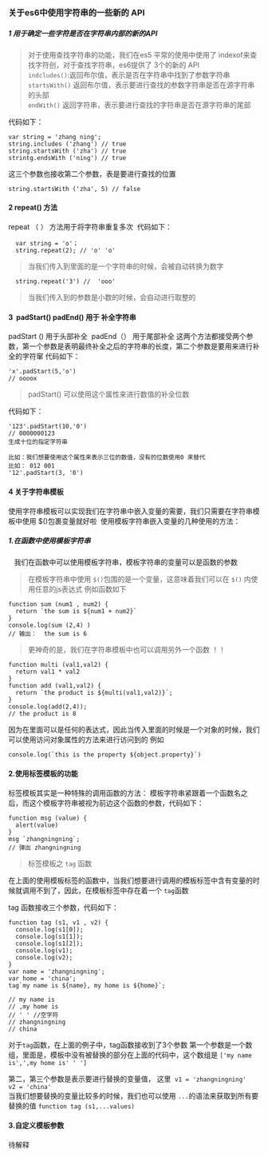 ### 关于es6中使用字符串的一些新的 API
##### 1 用于确定一些字符是否在字符串内部的新的API
>对于使用查找字符串的功能，我们在es5 平常的使用中使用了 indexof来查找字符创，对于查找字符串，es6提供了 3个的新的 API <br/>
`indcludes()`:返回布尔值，表示是否在字符串中找到了参数字符串<br/>
`startsWith()` 返回布尔值，表示要进行查找的参数字符串是否在源字符串的头部<br/>
`endWith()` 返回字符串，表示要进行查找的字符串是否在源字符串的尾部<br/>
>
代码如下：

```
var string = 'zhang ning';
string.includes ('zhang') // true 
string.startsWith ('zha') // true 
strintg.endsWith ('ning') // true 
```
这三个参数也接收第二个参数，表是要进行查找的位置

```
string.startsWith ('zha', 5) // false
```

#### 2 repeat() 方法
  repeat （ ） 方法用于将字符串重复多次
  代码如下：
  
```
  var string = 'o'；
  string.repeat(2); // 'o' 'o'
```
>当我们传入到里面的是一个字符串的时候，会被自动转换为数字
>
```
  string.repeat('3') //  'ooo'
```
>当我们传入到的参数是小数的时候，会自动进行取整的
>
#### 3  padStart()  padEnd() 用于 补全字符串
padStart () 用于头部补全  padEnd（） 用于尾部补全
这两个方法都接受两个参数，第一个参数是表明最终补全之后的字符串的长度，第二个参数是要用来进行补全的字符窜
代码如下：

```
'x'.padStart(5,'o')
// oooox
```
> padStart() 可以使用这个属性来进行数值的补全位数
>
代码如下：

```
'123'.padStart(10,'0')
// 0000000123
生成十位的指定字符串

比如：我们想要使用这个属性来表示三位的数值，没有的位数使用0 来替代
比如： 012 001
'12'.padStart(3, '0')

```
#### 4 关于字符串模板
使用字符串模板可以实现我们在字符串中嵌入变量的需要，我们只需要在字符串模板中使用 $()包裹变量就好啦
  使用模板字符串嵌入变量的几种使用的方法：
##### 1.在函数中使用模板字符串
    我们在函数中可以使用模板字符串，模板字符串的变量可以是函数的参数
>在模板字符串中使用 `$()`包围的是一个变量，这意味着我们可以在 `$()` 内使用任意的js表达式 例如函数如下
>  
```
function sum (num1 , num2) {
  return `the sum is ${num1 + num2}`
}
console.log(sum (2,4) )
// 输出：  the sum is 6
```
>更神奇的是，我们在字符串模板中也可以调用另外一个函数 ！！
>
```
function multi (val1,val2) {
  return val1 * val2
}
function add (val1,val2) {
  return `the product is ${multi(val1,val2)}`;
}
console.log(add(2,4));
// the product is 8
```
因为在里面可以是任何的表达式，因此当传入里面的时候是一个对象的时候，我们可以使用访问对象属性的方法来进行访问到的
例如

```
console.log(`this is the property ${object.property}`)
```
#### 2.使用标签模板的功能
标签模板其实是一种特殊的调用函数的方法：
模板字符串紧跟着一个函数名之后，而这个模板字符串被视为前边这个函数的参数，代码如下：
```
function msg (value) {
  alert(value)
}
msg `zhangningning`;
// 弹出 zhangningning
```
>标签模板之 `tag` 函数
>
在上面的使用模板标签的函数中，当我们想要进行调用的模板标签中含有变量的时候就调用不到了，因此，在模板标签中存在着一个 `tag`函数

tag 函数接收三个参数，代码如下：

```
function tag (s1, v1 , v2) {
  console.log(s1[0]);
  console.log(s1[1]);
  console.log(s1[2]);
  console.log(v1);
  console.log(v2);
}
var name = 'zhangningning';
var home = 'china';
tag`my name is ${name}, my home is ${home}`;

// my name is
// ,my home is 
// ' ' //空字符
// zhangningning
// china

```
对于`tag`函数，在上面的例子中，tag函数接收到了3个参数
第一个参数是一个数组，里面是，模板中没有被替换的部分在上面的代码中，这个数组是
`['my name is',',my home is' ' ']`  

第二，第三个参数是表示要进行替换的变量值， 这里  `v1 = 'zhangningning'  v2 = 'china'` <br/>
当我们想要替换的变量比较多的时候，我们也可以使用 `...`的语法来获取到所有要替换的值  `function tag (s1,...values)`

#### 3.自定义模板参数
待解释
